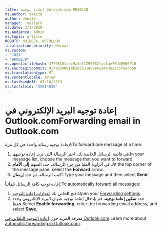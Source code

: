 ```yaml
---
title: إعادة توجيه Outlook.com 9000239
ms.author: daeite
author: daeite
manager: joallard
ms.date: 3/1/2019
ms.audience: Admin
ms.topic: article
ROBOTS: NOINDEX, NOFOLLOW
localization_priority: Normal
ms.custom:
- "1824"
- "9000239"
ms.openlocfilehash: 47798351cec9a4ef1296052fac1ae76d40966916
ms.sourcegitcommit: 017ab30091ab205b31e62e611443e3ac5feac658
ms.translationtype: MT
ms.contentlocale: ar-SA
ms.lasthandoff: 07/10/2019
ms.locfileid: "35614030"
---
```

# <a name="forwarding-email-in-outlookcom"></a><span data-ttu-id="39fba-102">إعادة توجيه البريد الإلكتروني في Outlook.com</span><span class="sxs-lookup"><span data-stu-id="39fba-102">Forwarding email in Outlook.com</span></span>

<span data-ttu-id="39fba-103">لإعادة توجيه رسالة واحدة في كل مرة:</span><span class="sxs-lookup"><span data-stu-id="39fba-103">To forward one message at a time:</span></span>

1. <span data-ttu-id="39fba-104">في قائمة الرسائل الخاصة بك، اختر الرسالة التي تريد إعادة توجيهها.</span><span class="sxs-lookup"><span data-stu-id="39fba-104">In your message list, choose the message that you want to forward.</span></span>
2. <span data-ttu-id="39fba-105">في الزاوية العليا من جزء الرسالة، حدد السهم **إلى الأمام** .</span><span class="sxs-lookup"><span data-stu-id="39fba-105">At the top corner of the message pane, select the **Forward** arrow.</span></span>
3. <span data-ttu-id="39fba-106">اكتب الرسالة، ثم حدد **إرسال**.</span><span class="sxs-lookup"><span data-stu-id="39fba-106">Type your message and then select **Send**.</span></span>

<span data-ttu-id="39fba-107">إعادة توجيه كافة الرسائل تلقائياً:</span><span class="sxs-lookup"><span data-stu-id="39fba-107">To automatically forward all messages:</span></span>

1. <span data-ttu-id="39fba-108">فتح الخاص بك [إعدادات إعادة التوجيه](https://outlook.live.com/mail/options/mail/forwarding/forwardingOption).</span><span class="sxs-lookup"><span data-stu-id="39fba-108">Open your [Forwarding settings](https://outlook.live.com/mail/options/mail/forwarding/forwardingOption).</span></span>
2. <span data-ttu-id="39fba-109">حدد **تمكين إعادة توجيه**، قم بإدخال إعادة توجيه عنوان البريد الإلكتروني وحدد **حفظ**.</span><span class="sxs-lookup"><span data-stu-id="39fba-109">Select **Enable forwarding**, enter the forwarding email address, and select **Save**.</span></span>

<span data-ttu-id="39fba-110">معرفة المزيد حول [إعادة التوجيه التلقائي في Outlook.com](https://support.office.com/article/6246987c-6c8f-4144-b255-14fc07007dad?wt.mc_id=Office_Outlook_com_Alchemy).</span><span class="sxs-lookup"><span data-stu-id="39fba-110">Learn more about [automatic forwarding in Outlook.com](https://support.office.com/article/6246987c-6c8f-4144-b255-14fc07007dad?wt.mc_id=Office_Outlook_com_Alchemy).</span></span>